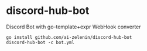 # discord-hub-bot

Discord Bot with go-template+expr WebHook converter

```shell
go install github.com/ai-zelenin/discord-hub-bot
discord-hub-bot -c bot.yml
```

